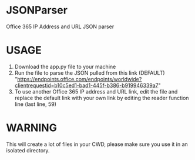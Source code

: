 # JSONParser
Office 365 IP Address and URL JSON parser


# USAGE
1. Download the app.py file to your machine
2. Run the file to parse the JSON pulled from this link (DEFAULT) "https://endpoints.office.com/endpoints/worldwide?clientrequestid=b10c5ed1-bad1-445f-b386-b919946339a7"
3. To use another Office 365 IP address and URL link, edit the file and replace the default link with your own link by editing the reader function line (last line, 59)

# WARNING 
This will create a lot of files in your CWD, please make sure you use it in an isolated directory.
